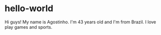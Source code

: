 # hello-world

Hi guys!
My name is Agostinho. I'm 43 years old and I'm from Brazil.
I love play games and sports.
